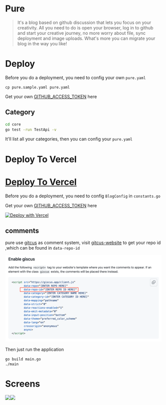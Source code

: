 # Pure

> It's a blog based on github discussion that lets you focus on your creativity. All you need to do is open your browser, log in to github and start your creative journey, no more worry about file, sync deployment and image uploads. What's more  you can migrate your blog in the way you like!

# Deploy

Before you do a deployment, you need to config your own `pure.yaml`

```shell
cp pure.sample.yaml pure.yaml
```
Get your own [GITHUB_ACCESS_TOKEN](https://github.com/settings/tokens) here

## Category

```bash
cd core
go test -run TestApi -v
```

It'll list all your categories, then you can config your `pure.yaml`

# Deploy To Vercel

# [Deploy To Vercel](https://github.com/LeetaoGoooo/pure/tree/vercel)

Before you do a deployment, you need to config `BlogConfig` in `constants.go` 

Get your own [GITHUB_ACCESS_TOKEN](https://github.com/settings/tokens) here


[![Deploy with Vercel](https://vercel.com/button)](https://vercel.com/new/clone?repository-url=https%3A%2F%2Fgithub.com%2FLeetaoGoooo%2Fpure%2Ftree%2Fvercel&env=ACCESS_TOKEN,USER_NAME,REPO,REPO_ID,WEB_HOST,WEB_NAME,WEB_BIO,WEB_EMAIL,CATEGORY_ID,CATEGORY_NAME)

## comments

pure use [gitcus](https://github.com/giscus/giscus) as comment system, visit [gitcus-website](https://giscus.app/) to get your repo id ,which can be found in `data-repo-id`

![gitcus-config](./screens/gitcus-config.png)

Then just run the application

```shell
go build main.go
./main
```

# Screens

<image src="./screens/homepage.png" width="300"/><image src="./screens/postpage.png" width="300"/>
